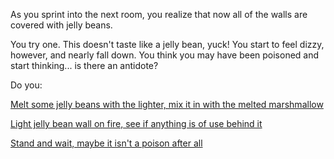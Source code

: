 As you sprint into the next room, you realize that now all of the walls are
covered with jelly beans.

You try one. This doesn't taste like a jelly bean, yuck! You start to feel
dizzy, however, and nearly fall down. You think you may have been poisoned
and start thinking... is there an antidote?

Do you:

[Melt some jelly beans with the lighter, mix it in with the melted marshmallow](melt-jelly-beans/melt-jelly-beans.md)

[Light jelly bean wall on fire, see if anything is of use behind it](light-jelly-bean-wall/light-jelly-bean-wall.md)

[Stand and wait, maybe it isn't a poison after all](stand-and-wait/stand-and-wait.md)